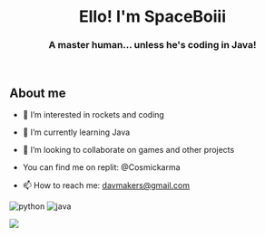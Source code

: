 <h1 align="center">Ello! I'm SpaceBoiii</h1>
<h3 align="center">A master human... unless he's coding in Java!</h3><br>
<h2>About me</h2>
<p align="left"> 

- 👀 I’m interested in rockets and coding
  
- 🌱 I’m currently learning Java
  
- 💞️ I’m looking to collaborate on games and other projects
  
- You can find me on replit: @Cosmickarma
  
- 📫 How to reach me: davmakers@gmail.com
  
 <img src="https://img.shields.io/badge/Knows-Python-blue/?logo=python&logoColor=yellow&color=blue&style=for-the-badge" alt="python">           <img src="https://img.shields.io/badge/Learning-Java-blue/?logo=javascript&logoColor=green&color=blue&style=for-the-badge" alt="java">

![](http://github-profile-summary-cards.vercel.app/api/cards/profile-details?username=SpaceBoiii&theme=solarized_dark)
<!---
SpaceBoiii/SpaceBoiii is a ✨ special ✨ repository because its `README.md` (this file) appears on your GitHub profile.
You can click the Preview link to take a look at your changes.
--->
